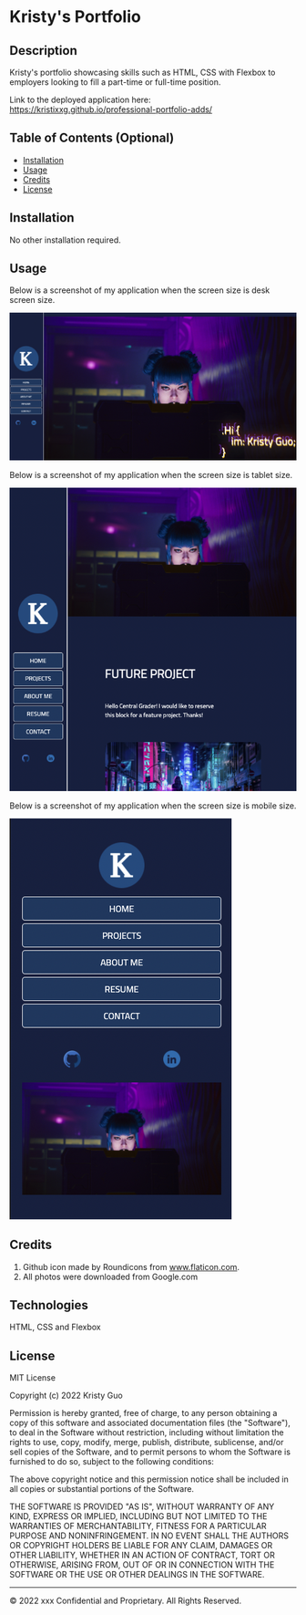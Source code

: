 # Kristy's Portfolio

## Description 
Kristy's portfolio showcasing skills such as HTML, CSS with Flexbox to employers looking to fill a part-time or full-time position.

Link to the deployed application here: https://kristixxg.github.io/professional-portfolio-adds/


## Table of Contents (Optional)

* [Installation](#installation)
* [Usage](#usage)
* [Credits](#credits)
* [License](#license)


## Installation

No other installation required. 


## Usage 

Below is a screenshot of my application when the screen size is desk screen size. 

![Alt text](assets/images/Screen%20Shot%202022-04-19%20at%2012.53.50%20AM.png)

Below is a screenshot of my application when the screen size is tablet size. 

![Alt text](assets/images/Screen%20Shot%202022-04-19%20at%2012.59.52%20AM.png)


Below is a screenshot of my application when the screen size is mobile size. 

![Alt text](assets/images/Screen%20Shot%202022-04-19%20at%201.00.11%20AM.png)




## Credits

1. Github icon made by Roundicons from www.flaticon.com.
2. All photos were downloaded from Google.com 

## Technologies

HTML, CSS and Flexbox


## License

MIT License

Copyright (c) 2022 Kristy Guo

Permission is hereby granted, free of charge, to any person obtaining a copy
of this software and associated documentation files (the "Software"), to deal
in the Software without restriction, including without limitation the rights
to use, copy, modify, merge, publish, distribute, sublicense, and/or sell
copies of the Software, and to permit persons to whom the Software is
furnished to do so, subject to the following conditions:

The above copyright notice and this permission notice shall be included in all
copies or substantial portions of the Software.

THE SOFTWARE IS PROVIDED "AS IS", WITHOUT WARRANTY OF ANY KIND, EXPRESS OR
IMPLIED, INCLUDING BUT NOT LIMITED TO THE WARRANTIES OF MERCHANTABILITY,
FITNESS FOR A PARTICULAR PURPOSE AND NONINFRINGEMENT. IN NO EVENT SHALL THE
AUTHORS OR COPYRIGHT HOLDERS BE LIABLE FOR ANY CLAIM, DAMAGES OR OTHER
LIABILITY, WHETHER IN AN ACTION OF CONTRACT, TORT OR OTHERWISE, ARISING FROM,
OUT OF OR IN CONNECTION WITH THE SOFTWARE OR THE USE OR OTHER DEALINGS IN THE
SOFTWARE.


---

© 2022 xxx Confidential and Proprietary. All Rights Reserved.
